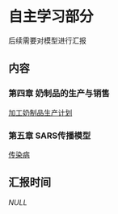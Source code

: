 # 自主学习部分
后续需要对模型进行汇报

## 内容
### 第四章 奶制品的生产与销售
[加工奶制品生产计划](/自主学习/加工奶制品生产计划/README.md)

### 第五章 SARS传播模型
[传染病](/自主学习/传染病/README.md)

## 汇报时间
*NULL*

